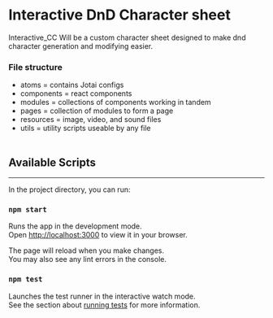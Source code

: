 # Interactive DnD Character sheet
Interactive_CC 
Will be a custom character sheet designed to make dnd character generation and modifying easier.

### File structure

  - atoms = contains Jotai configs
  - components = react components 
  - modules = collections of components working in tandem
  - pages = collection of modules to form a page
  - resources = image, video, and sound files
  - utils = utility scripts useable by any file
<br/><br/>

## Available Scripts
___

In the project directory, you can run:

### `npm start`

Runs the app in the development mode.\
Open [http://localhost:3000](http://localhost:3000) to view it in your browser.

The page will reload when you make changes.\
You may also see any lint errors in the console.

### `npm test`

Launches the test runner in the interactive watch mode.\
See the section about [running tests](https://facebook.github.io/create-react-app/docs/running-tests) for more information.

